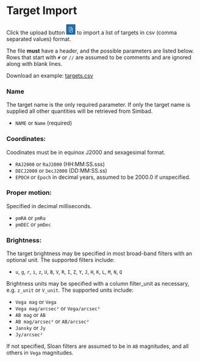# Target Import

Click the upload button ![upload](upload.png) to import a list of targets in csv (comma separated values) format.

The file **must** have a header, and the possible parameters are listed below.
Rows that start with `#` or `//` are assumed to be comments and are ignored along with blank lines.

Download an example: [targets.csv](targets.csv)


### Name

The target name is the only required parameter.
If only the target name is supplied all other quantities will be retrieved from Simbad.

* `NAME` or `Name` (required)

### Coordinates:

Coodinates must be in equinox J2000 and sexagesimal format.

* `RAJ2000` or `RaJ2000` (HH:MM:SS.sss)
* `DECJ2000` or `DecJ2000` (DD:MM:SS.ss)
* `EPOCH` or `Epoch` in decimal years, assumed to be 2000.0 if unspecified.

### Proper motion:

Specified in decimal milliseconds.

* `pmRA` or `pmRa`
* `pmDEC` or `pmDec`

### Brightness:

The target brightness may be specified in most broad-band filters with an optional unit.
The supported filters include:
* `u`, `g`, `r`, `i`, `z`, `U`, `B`, `V`, `R`, `I`, `Z`, `Y`, `J`, `H`, `K`, `L`, `M`, `N`, `Q`

Brightness units may be specified with a column filter_unit as necessary, e.g. `z_unit` or `V_unit`.
The supported units include:
* `Vega mag` or `Vega`
* `Vega mag/arcsec²` or `Vega/arcsec²`
* `AB mag` or `AB`
* `AB mag/arcsec²` or `AB/arcsec²`
* `Jansky` or `Jy`
* `Jy/arcsec²`

If not specified, Sloan filters are assumed to be in `AB` magnitudes, and all others in `Vega` magnitudes.
